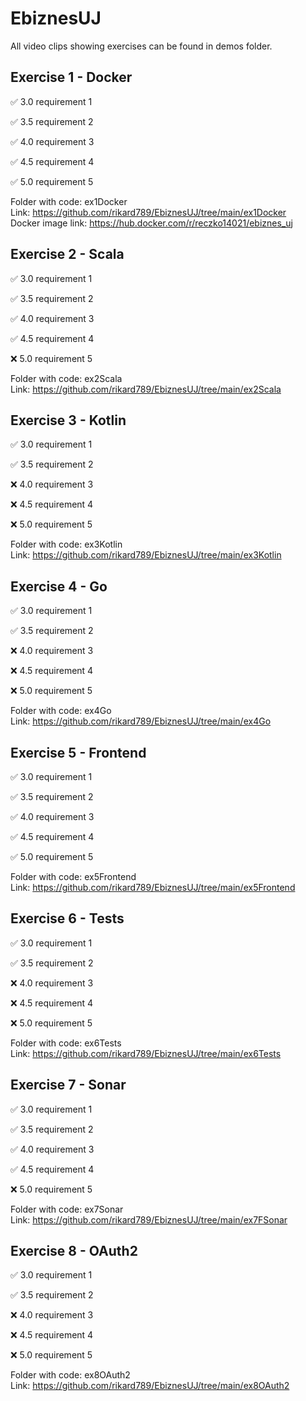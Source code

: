 # EbiznesUJ

All video clips showing exercises can be found in demos folder.

## Exercise 1 - Docker

:white_check_mark: 3.0 requirement 1 

:white_check_mark: 3.5 requirement 2 

:white_check_mark: 4.0 requirement 3 

:white_check_mark: 4.5 requirement 4 

:white_check_mark: 5.0 requirement 5 

Folder with code: ex1Docker \
Link: https://github.com/rikard789/EbiznesUJ/tree/main/ex1Docker \
Docker image link: https://hub.docker.com/r/reczko14021/ebiznes_uj 


## Exercise 2 - Scala

:white_check_mark: 3.0 requirement 1

:white_check_mark: 3.5 requirement 2

:white_check_mark: 4.0 requirement 3

:white_check_mark: 4.5 requirement 4

:x: 5.0 requirement 5

Folder with code: ex2Scala \
Link: https://github.com/rikard789/EbiznesUJ/tree/main/ex2Scala 


## Exercise 3 - Kotlin

:white_check_mark: 3.0 requirement 1

:white_check_mark: 3.5 requirement 2

:x: 4.0 requirement 3

:x: 4.5 requirement 4

:x: 5.0 requirement 5

Folder with code: ex3Kotlin \
Link: https://github.com/rikard789/EbiznesUJ/tree/main/ex3Kotlin


## Exercise 4 - Go

:white_check_mark: 3.0 requirement 1

:white_check_mark: 3.5 requirement 2

:x: 4.0 requirement 3

:x: 4.5 requirement 4

:x: 5.0 requirement 5

Folder with code: ex4Go \
Link: https://github.com/rikard789/EbiznesUJ/tree/main/ex4Go


## Exercise 5 - Frontend

:white_check_mark: 3.0 requirement 1

:white_check_mark: 3.5 requirement 2

:white_check_mark: 4.0 requirement 3

:white_check_mark: 4.5 requirement 4

:white_check_mark: 5.0 requirement 5

Folder with code: ex5Frontend \
Link: https://github.com/rikard789/EbiznesUJ/tree/main/ex5Frontend


## Exercise 6 - Tests

:white_check_mark: 3.0 requirement 1

:white_check_mark: 3.5 requirement 2

:x: 4.0 requirement 3

:x: 4.5 requirement 4

:x: 5.0 requirement 5

Folder with code: ex6Tests \
Link: https://github.com/rikard789/EbiznesUJ/tree/main/ex6Tests


## Exercise 7 - Sonar

:white_check_mark: 3.0 requirement 1

:white_check_mark: 3.5 requirement 2

:white_check_mark: 4.0 requirement 3

:white_check_mark: 4.5 requirement 4

:x: 5.0 requirement 5

Folder with code: ex7Sonar \
Link: https://github.com/rikard789/EbiznesUJ/tree/main/ex7FSonar


## Exercise 8 - OAuth2

:white_check_mark: 3.0 requirement 1

:white_check_mark: 3.5 requirement 2

:x: 4.0 requirement 3

:x: 4.5 requirement 4

:x: 5.0 requirement 5

Folder with code: ex8OAuth2 \
Link: https://github.com/rikard789/EbiznesUJ/tree/main/ex8OAuth2